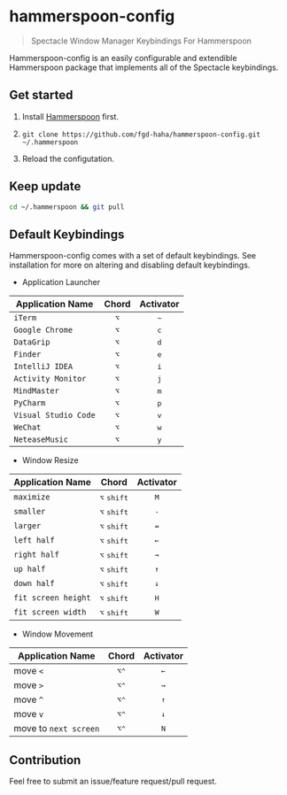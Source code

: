 # hammerspoon-config

> Spectacle Window Manager Keybindings For Hammerspoon

Hammerspoon-config is an easily configurable and extendible Hammerspoon package that implements all of the Spectacle keybindings.

## Get started

1. Install [Hammerspoon](http://www.hammerspoon.org/) first.

2. `git clone https://github.com/fgd-haha/hammerspoon-config.git ~/.hammerspoon`

3. Reload the configutation.

## Keep update

```bash
cd ~/.hammerspoon && git pull
```

## Default Keybindings

Hammerspoon-config comes with a set of default keybindings. See installation for more on altering and disabling default keybindings.

* Application Launcher

| Application Name | Chord | Activator |
| -----------------|:-----:|:---------:|
| `iTerm` | <kbd>⌥</kbd> | <kbd>~</kbd> |
| `Google Chrome` | <kbd>⌥</kbd> | <kbd>c</kbd> |
| `DataGrip` | <kbd>⌥</kbd> | <kbd>d</kbd> |
| `Finder` | <kbd>⌥</kbd> | <kbd>e</kbd> |
| `IntelliJ IDEA` | <kbd>⌥</kbd> | <kbd>i</kbd> |
| `Activity Monitor` | <kbd>⌥</kbd> | <kbd>j</kbd> |
| `MindMaster` | <kbd>⌥</kbd> | <kbd>m</kbd> |
| `PyCharm` | <kbd>⌥</kbd> | <kbd>p</kbd> |
| `Visual Studio Code` | <kbd>⌥</kbd> | <kbd>v</kbd> |
| `WeChat` | <kbd>⌥</kbd> | <kbd>w</kbd> |
| `NeteaseMusic` | <kbd>⌥</kbd> | <kbd>y</kbd> |


* Window Resize

| Application Name | Chord | Activator |
| -----------------|:-----:|:---------:|
| `maximize` | <kbd>⌥</kbd> <kbd>shift</kbd> | <kbd>M</kbd> |
| `smaller` | <kbd>⌥</kbd> <kbd>shift</kbd> | <kbd>-</kbd> |
| `larger` | <kbd>⌥</kbd> <kbd>shift</kbd> | <kbd>=</kbd> |
| `left half` | <kbd>⌥</kbd> <kbd>shift</kbd> | <kbd>←</kbd> |
| `right half` | <kbd>⌥</kbd> <kbd>shift</kbd> | <kbd>→</kbd> |
| `up half` | <kbd>⌥</kbd> <kbd>shift</kbd> | <kbd>↑</kbd> |
| `down half` | <kbd>⌥</kbd> <kbd>shift</kbd> | <kbd>↓</kbd> |
| `fit screen height` | <kbd>⌥</kbd> <kbd>shift</kbd> | <kbd>H</kbd> |
| `fit screen width` | <kbd>⌥</kbd> <kbd>shift</kbd> | <kbd>W</kbd> |

* Window Movement

| Application Name | Chord | Activator |
| -----------------|:-----:|:---------:|
| move `<` | <kbd>⌥</kbd><kbd>⌃</kbd> | <kbd>←</kbd> |
| move `>` | <kbd>⌥</kbd><kbd>⌃</kbd> | <kbd>→</kbd> |
| move `^` | <kbd>⌥</kbd><kbd>⌃</kbd> | <kbd>↑</kbd> |
| move `v` | <kbd>⌥</kbd><kbd>⌃</kbd> | <kbd>↓</kbd> |
| move to `next screen` | <kbd>⌥</kbd><kbd>⌃</kbd> | <kbd>N</kbd> |

## Contribution

Feel free to submit an issue/feature request/pull request.
